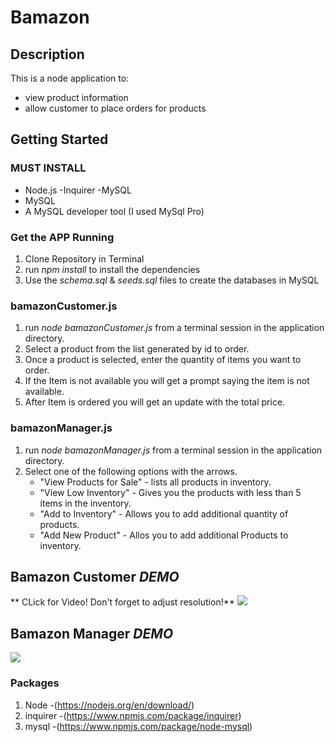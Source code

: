 # Bamazon


## Description

This is a node application to:
* view product information
* allow customer to place orders for products

## Getting Started

### MUST INSTALL

* Node.js 
    -Inquirer
    -MySQL
* MySQL 
* A MySQL developer tool (I used MySql Pro)

### Get the APP Running

1. Clone Repository in Terminal
1. run *npm install* to install the dependencies
1. Use the *schema.sql* & *seeds.sql* files to create the databases in MySQL


### bamazonCustomer.js

1. run _node bamazonCustomer.js_ from a terminal session in the application directory.
1. Select a product from the list generated by id to order.
1. Once a product is selected, enter the quantity of items you want to order.
1. If the Item is not available you will get a prompt saying the item is not available.
1. After Item is ordered you will get an update with the total price.

### bamazonManager.js

1. run _node bamazonManager.js_ from a terminal session in the application directory.
1. Select one of the following options with the arrows.
    * "View Products for Sale" - lists all products in inventory.
    * "View Low Inventory" - Gives you the products with less than 5 items in the inventory.
    * "Add to Inventory" - Allows you to add additional quantity of products.
    * "Add New Product" - Allos you to add additional Products to inventory.


## Bamazon Customer *DEMO*
** CLick for Video! Don't forget to adjust resolution!**
[![](https://i.vimeocdn.com/video/754836432.jpg)](https://player.vimeo.com/video/313506273)

## Bamazon Manager *DEMO*
[![](https://i.vimeocdn.com/video/754836485.jpg)](https://player.vimeo.com/video/313506300)



### Packages
1. Node -(https://nodejs.org/en/download/)
1. inquirer -(https://www.npmjs.com/package/inquirer)
1. mysql -(https://www.npmjs.com/package/node-mysql)
